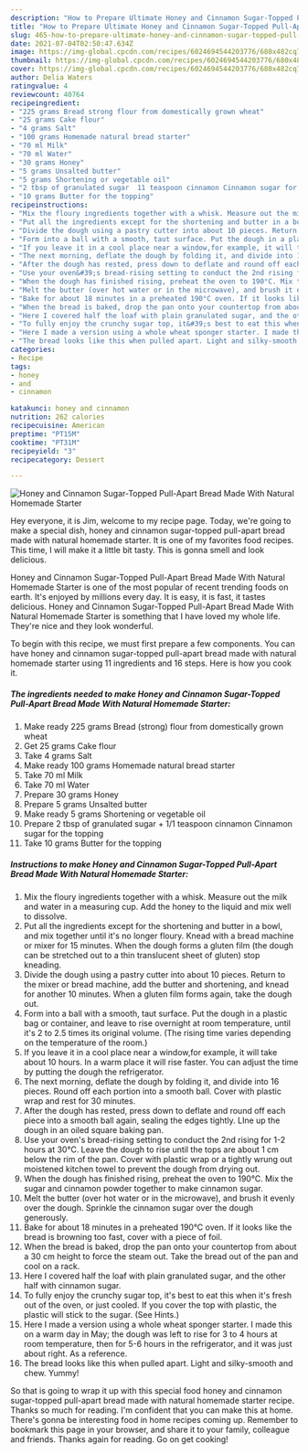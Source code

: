 ```yaml
---
description: "How to Prepare Ultimate Honey and Cinnamon Sugar-Topped Pull-Apart Bread Made With Natural Homemade Starter"
title: "How to Prepare Ultimate Honey and Cinnamon Sugar-Topped Pull-Apart Bread Made With Natural Homemade Starter"
slug: 465-how-to-prepare-ultimate-honey-and-cinnamon-sugar-topped-pull-apart-bread-made-with-natural-homemade-starter
date: 2021-07-04T02:50:47.634Z
image: https://img-global.cpcdn.com/recipes/6024694544203776/680x482cq70/honey-and-cinnamon-sugar-topped-pull-apart-bread-made-with-natural-homemade-starter-recipe-main-photo.jpg
thumbnail: https://img-global.cpcdn.com/recipes/6024694544203776/680x482cq70/honey-and-cinnamon-sugar-topped-pull-apart-bread-made-with-natural-homemade-starter-recipe-main-photo.jpg
cover: https://img-global.cpcdn.com/recipes/6024694544203776/680x482cq70/honey-and-cinnamon-sugar-topped-pull-apart-bread-made-with-natural-homemade-starter-recipe-main-photo.jpg
author: Delia Waters
ratingvalue: 4
reviewcount: 40764
recipeingredient:
- "225 grams Bread strong flour from domestically grown wheat"
- "25 grams Cake flour"
- "4 grams Salt"
- "100 grams Homemade natural bread starter"
- "70 ml Milk"
- "70 ml Water"
- "30 grams Honey"
- "5 grams Unsalted butter"
- "5 grams Shortening or vegetable oil"
- "2 tbsp of granulated sugar  11 teaspoon cinnamon Cinnamon sugar for the topping"
- "10 grams Butter for the topping"
recipeinstructions:
- "Mix the floury ingredients together with a whisk. Measure out the milk and water in a measuring cup. Add the honey to the liquid and mix well to dissolve."
- "Put all the ingredients except for the shortening and butter in a bowl, and mix together until it&#39;s no longer floury. Knead with a bread machine or mixer for 15 minutes. When the dough forms a gluten film (the dough can be stretched out to a thin translucent sheet of gluten) stop kneading."
- "Divide the dough using a pastry cutter into about 10 pieces. Return to the mixer or bread machine, add the butter and shortening, and knead for another 10 minutes. When a gluten film forms again, take the dough out."
- "Form into a ball with a smooth, taut surface. Put the dough in a plastic bag or container, and leave to rise overnight at room temperature, until it&#39;s 2 to 2.5 times its original volume. (The rising time varies depending on the temperature of the room.)"
- "If you leave it in a cool place near a window,for example, it will take about 10 hours. In a warm place it will rise faster. You can adjust the time by putting the dough the refrigerator."
- "The next morning, deflate the dough by folding it, and divide into 16 pieces. Round off each portion into a smooth ball. Cover with plastic wrap and rest for 30 minutes."
- "After the dough has rested, press down to deflate and round off each piece into a smooth ball again, sealing the edges tightly. LIne up the dough in an oiled square baking pan."
- "Use your oven&#39;s bread-rising setting to conduct the 2nd rising for 1-2 hours at 30°C. Leave the dough to rise until the tops are about 1 cm below the rim of the pan. Cover with plastic wrap or a tightly wrung out moistened kitchen towel to prevent the dough from drying out."
- "When the dough has finished rising, preheat the oven to 190°C. Mix the sugar and cinnamon powder together to make cinnamon sugar."
- "Melt the butter (over hot water or in the microwave), and brush it evenly over the dough. Sprinkle the cinnamon sugar over the dough generously."
- "Bake for about 18 minutes in a preheated 190°C oven. If it looks like the bread is browning too fast, cover with a piece of foil."
- "When the bread is baked, drop the pan onto your countertop from about a 30 cm height to force the steam out. Take the bread out of the pan and cool on a rack."
- "Here I covered half the loaf with plain granulated sugar, and the other half with cinnamon sugar."
- "To fully enjoy the crunchy sugar top, it&#39;s best to eat this when it&#39;s fresh out of the oven, or just cooled. If you cover the top with plastic, the plastic will stick to the sugar. (See Hints.)"
- "Here I made a version using a whole wheat sponger starter. I made this on a warm day in May; the dough was left to rise for 3 to 4 hours at room temperature, then for 5-6 hours in the refrigerator, and it was just about right. As a reference."
- "The bread looks like this when pulled apart. Light and silky-smooth and chew. Yummy!"
categories:
- Recipe
tags:
- honey
- and
- cinnamon

katakunci: honey and cinnamon 
nutrition: 262 calories
recipecuisine: American
preptime: "PT15M"
cooktime: "PT31M"
recipeyield: "3"
recipecategory: Dessert

---
```



![Honey and Cinnamon Sugar-Topped Pull-Apart Bread Made With Natural Homemade Starter](https://img-global.cpcdn.com/recipes/6024694544203776/680x482cq70/honey-and-cinnamon-sugar-topped-pull-apart-bread-made-with-natural-homemade-starter-recipe-main-photo.jpg)

Hey everyone, it is Jim, welcome to my recipe page. Today, we're going to make a special dish, honey and cinnamon sugar-topped pull-apart bread made with natural homemade starter. It is one of my favorites food recipes. This time, I will make it a little bit tasty. This is gonna smell and look delicious.

Honey and Cinnamon Sugar-Topped Pull-Apart Bread Made With Natural Homemade Starter is one of the most popular of recent trending foods on earth. It's enjoyed by millions every day. It is easy, it is fast, it tastes delicious. Honey and Cinnamon Sugar-Topped Pull-Apart Bread Made With Natural Homemade Starter is something that I have loved my whole life. They're nice and they look wonderful.




To begin with this recipe, we must first prepare a few components. You can have honey and cinnamon sugar-topped pull-apart bread made with natural homemade starter using 11 ingredients and 16 steps. Here is how you cook it.

<!--inarticleads1-->

##### The ingredients needed to make Honey and Cinnamon Sugar-Topped Pull-Apart Bread Made With Natural Homemade Starter:

1. Make ready 225 grams Bread (strong) flour from domestically grown wheat
1. Get 25 grams Cake flour
1. Take 4 grams Salt
1. Make ready 100 grams Homemade natural bread starter
1. Take 70 ml Milk
1. Take 70 ml Water
1. Prepare 30 grams Honey
1. Prepare 5 grams Unsalted butter
1. Make ready 5 grams Shortening or vegetable oil
1. Prepare 2 tbsp of granulated sugar + 1/1 teaspoon cinnamon Cinnamon sugar for the topping
1. Take 10 grams Butter for the topping




<!--inarticleads2-->

##### Instructions to make Honey and Cinnamon Sugar-Topped Pull-Apart Bread Made With Natural Homemade Starter:

1. Mix the floury ingredients together with a whisk. Measure out the milk and water in a measuring cup. Add the honey to the liquid and mix well to dissolve.
1. Put all the ingredients except for the shortening and butter in a bowl, and mix together until it&#39;s no longer floury. Knead with a bread machine or mixer for 15 minutes. When the dough forms a gluten film (the dough can be stretched out to a thin translucent sheet of gluten) stop kneading.
1. Divide the dough using a pastry cutter into about 10 pieces. Return to the mixer or bread machine, add the butter and shortening, and knead for another 10 minutes. When a gluten film forms again, take the dough out.
1. Form into a ball with a smooth, taut surface. Put the dough in a plastic bag or container, and leave to rise overnight at room temperature, until it&#39;s 2 to 2.5 times its original volume. (The rising time varies depending on the temperature of the room.)
1. If you leave it in a cool place near a window,for example, it will take about 10 hours. In a warm place it will rise faster. You can adjust the time by putting the dough the refrigerator.
1. The next morning, deflate the dough by folding it, and divide into 16 pieces. Round off each portion into a smooth ball. Cover with plastic wrap and rest for 30 minutes.
1. After the dough has rested, press down to deflate and round off each piece into a smooth ball again, sealing the edges tightly. LIne up the dough in an oiled square baking pan.
1. Use your oven&#39;s bread-rising setting to conduct the 2nd rising for 1-2 hours at 30°C. Leave the dough to rise until the tops are about 1 cm below the rim of the pan. Cover with plastic wrap or a tightly wrung out moistened kitchen towel to prevent the dough from drying out.
1. When the dough has finished rising, preheat the oven to 190°C. Mix the sugar and cinnamon powder together to make cinnamon sugar.
1. Melt the butter (over hot water or in the microwave), and brush it evenly over the dough. Sprinkle the cinnamon sugar over the dough generously.
1. Bake for about 18 minutes in a preheated 190°C oven. If it looks like the bread is browning too fast, cover with a piece of foil.
1. When the bread is baked, drop the pan onto your countertop from about a 30 cm height to force the steam out. Take the bread out of the pan and cool on a rack.
1. Here I covered half the loaf with plain granulated sugar, and the other half with cinnamon sugar.
1. To fully enjoy the crunchy sugar top, it&#39;s best to eat this when it&#39;s fresh out of the oven, or just cooled. If you cover the top with plastic, the plastic will stick to the sugar. (See Hints.)
1. Here I made a version using a whole wheat sponger starter. I made this on a warm day in May; the dough was left to rise for 3 to 4 hours at room temperature, then for 5-6 hours in the refrigerator, and it was just about right. As a reference.
1. The bread looks like this when pulled apart. Light and silky-smooth and chew. Yummy!




So that is going to wrap it up with this special food honey and cinnamon sugar-topped pull-apart bread made with natural homemade starter recipe. Thanks so much for reading. I'm confident that you can make this at home. There's gonna be interesting food in home recipes coming up. Remember to bookmark this page in your browser, and share it to your family, colleague and friends. Thanks again for reading. Go on get cooking!

